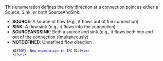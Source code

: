 This enumeration defines the flow direction at a connection point as either a Source, Sink, or both SourceAndSink:

* **SOURCE**: A source of flow (e.g., it flows out of the connection)
* **SINK**: A flow sink (e.g., it flows into the connection)
* **SOURCEANDSINK**: Both a source and sink (e.g., it flows both into and out of the connection simultaneously)
* **NOTDEFINED**: Undefined flow direction

> <font color="#0000ff" size="-1">
    	HISTORY: New enumeration in IFC R2.0<br>
    	</font>